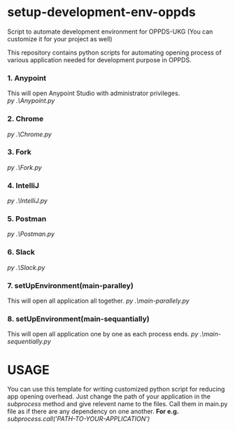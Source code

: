 # setup-development-env-oppds
Script to automate development environment for OPPDS-UKG (You can customize it for your project as well)

This repository contains python scripts for automating opening process of various application needed for development purpose in OPPDS.

### 1. Anypoint
This will open Anypoint Studio with administrator privileges.<br/>
*py .\Anypoint.py*
### 2. Chrome
*py .\Chrome.py*
### 3. Fork
*py .\Fork.py*
### 4. IntelliJ
*py .\IntelliJ.py*
### 5. Postman
*py .\Postman.py*
### 6. Slack
*py .\Slack.py*
### 7. setUpEnvironment(main-paralley)
This will open all application all together.
*py .\main-parallely.py*
### 8. setUpEnvironment(main-sequantially)
This will open all application one by one as each process ends.
*py .\main-sequentially.py*

# USAGE
You can use this template for writing customized python script for reducing app opening overhead. Just change the path of your application in the *subprocess* method and give relevent name to the files.
Call them in main.py file as if there are any dependency on one another.
**For e.g.**
*subprocess.call('PATH-TO-YOUR-APPLICATION')*
